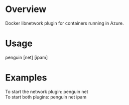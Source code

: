# Overview
Docker libnetwork plugin for containers running in Azure.

# Usage
penguin [net] [ipam]

# Examples
To start the network plugin: penguin net<br>
To start both plugins: penguin net ipam
